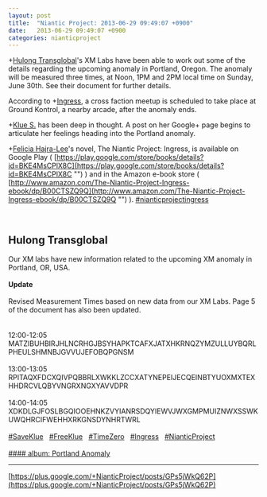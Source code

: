 ```yaml
---
layout: post
title:  "Niantic Project: 2013-06-29 09:49:07 +0900"
date:   2013-06-29 09:49:07 +0900
categories: nianticproject
---
```

+[Hulong Transglobal](https://plus.google.com/107849663787965375687 "")'s XM Labs have been able to work out some of the details regarding the upcoming anomaly in Portland, Oregon. The anomaly will be measured three times, at Noon, 1PM and 2PM local time on Sunday, June 30th. See their document for further details. 

According to +[Ingress](https://plus.google.com/103320655754019011706 ""), a cross faction meetup is scheduled to take place at Ground Kontrol, a nearby arcade, after the anomaly ends.

+[Klue S.](https://plus.google.com/110350977702120778591 "") has been deep in thought. A post on her Google+ page begins to articulate her feelings heading into the Portland anomaly. 

+[Felicia Hajra-Lee](https://plus.google.com/118344555717370644832 "")'s novel, The Niantic Project: Ingress, is available on Google Play ( [https://play.google.com/store/books/details?id=BKE4MsCPlX8C](https://play.google.com/store/books/details?id=BKE4MsCPlX8C "") ) and in the Amazon e-book store ( [http://www.amazon.com/The-Niantic-Project-Ingress-ebook/dp/B00CTSZQ9Q](http://www.amazon.com/The-Niantic-Project-Ingress-ebook/dp/B00CTSZQ9Q "") ). [#nianticprojectingress](https://plus.google.com/s/%23nianticprojectingress "") <div class="shared"><br /><h2>Hulong Transglobal</h2>Our XM labs have new information related to the upcoming XM anomaly in Portland, OR, USA.<br /><br /><b>Update</b><br /><br />Revised Measurement Times based on new data from our XM Labs. Page 5 of the document has also been updated.<br /><br /><br />12:00-12:05<br />MATZIBUHBIRJHLNCRHGJBSYHAPKTCAFXJATXHKRNQZYMZULLUYBQRLPHEULSHMNBJGVVUJEFOBQPGNSM<br /><br />13:00-13:05<br />RPITAQXFDCXQIVPQBBRLXWKKLZCCXATYNEPEIJECQEINBTYUOXMXTEXHHDRCVLQBYVNGRXNGXYAVVDPR<br /><br />14:00-14:05<br />XDKDLGJFOSLBGQIOOEHNKZVYIANRSDQYIEWVJWXGMPMUIZNWXSSWKUWQHRCIFWEHHXRKGNSDYNHRTWRL<br /><br /> <a rel="nofollow" class="ot-hashtag" href="https://plus.google.com/s/%23SaveKlue">#SaveKlue</a>     <a rel="nofollow" class="ot-hashtag" href="https://plus.google.com/s/%23FreeKlue">#FreeKlue</a>     <a rel="nofollow" class="ot-hashtag" href="https://plus.google.com/s/%23TimeZero">#TimeZero</a>     <a rel="nofollow" class="ot-hashtag" href="https://plus.google.com/s/%23Ingress">#Ingress</a>     <a rel="nofollow" class="ot-hashtag" href="https://plus.google.com/s/%23NianticProject">#NianticProject</a>   <br /><br /></div>
[#### album: Portland Anomaly](https://plus.google.com/photos/107849663787965375687/albums/5894305805772928465?authkey=CIvJk9r108TjUw "")
- - -
[https://plus.google.com/+NianticProject/posts/GPs5jWkQ62P](https://plus.google.com/+NianticProject/posts/GPs5jWkQ62P)

